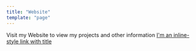 ```yaml
---
title: "Website"
template: "page"
---
```


Visit my Website to view my projects and other information [I'm an inline-style link with title](https://dannyseymour.me "Danny's Website")
